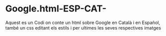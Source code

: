 # Google.html-ESP-CAT-
Aquest es un Codi on conte un html sobre Google en Català i en Español, també un css editant els estils i per ultimes les seves respectives imatges
